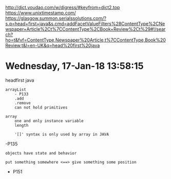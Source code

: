 http://dict.youdao.com/w/digress/#keyfrom=dict2.top  
https://www.unixtimestamp.com/  
https://glasgow.summon.serialssolutions.com/?s.q=head+first+java&s.cmd=addFacetValueFilters%28ContentType%2CNewspaper+Article%2Ct%7CContentType%2CBook+Review%2Ct%29#!/search?ho=t&fvf=ContentType,Newspaper%20Article,t%7CContentType,Book%20Review,t&l=en-UK&q=head%20first%20java

# Wednesday, 17-Jan-18 13:58:15  
headfirst java

    arrayList
        - P133
        .add
        .remove
        can not hold primitives

    array
        one and only instance variable
        length
        
        '[]' syntax is only used by array in JAVA

-P135
    
    objects have state and behavior
    
    put something somewhere <==> give something some position

- P151
